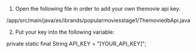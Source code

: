 
1) Open the following file in order to add your own themovie api key.

/app/src/main/java/es/ibrands/popularmoviesstage1/ThemoviedbApi.java

2) Put your key into the following variable:

private static final String API_KEY = "[YOUR_API_KEY]";